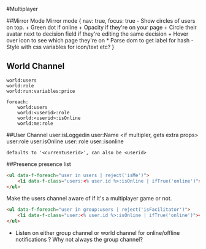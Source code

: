 
#Multiplayer

##Mirror Mode
    Mirror mode {
        nav: true,
        focus: true
            - Show circles of users on top. 
                + Green dot if online
                + Opacity if they're on your page
                + Circle their avatar next to decision field if they're editing the same decision
                + Hover over icon to see which page they're on
                    * Parse dom to get label for hash
                - Style with css variables for icon/text etc?
    }

## World Channel
    world:users
    world:role
    world:run:variables:price

    foreach: 
        world:users
        world:<userid>:role
        world:<userid>:isOnline
        world:me:role

##User Channel
    user:isLoggedin
    user:Name
    <if multipler, gets extra props>
    user:role
    user:isOnline
    user:<userid>:role
    user:<userid>:isonline

    defaults to '<currentuserid>', can also be <userid>

##Presence
presence list
```html
<ul data-f-foreach="user in users | reject('isMe')">
    <li data-f-class="users:<% user.id %>:isOnline | ifTrue('online')"><%= user.name %></li>
</ul>
```
Make the users channel aware of if it's a multiplayer game or not.

```html
<ul data-f-foreach="user in group:users | reject('isFacilitator')">
    <li data-f-class="user:<% user.id %>:isOnline | ifTrue('online')"><%= user.name %></li>
</ul>
```

- Listen on either group channel or world channel for online/offline notifications
    ? Why not always the group channel?
